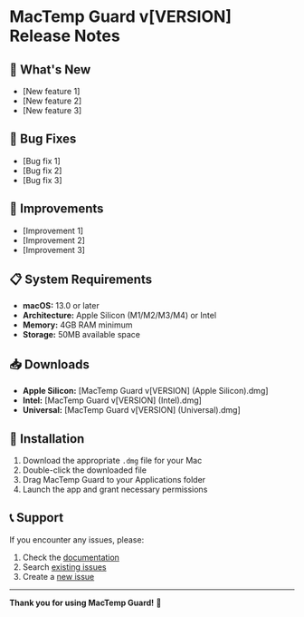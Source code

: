 # MacTemp Guard v[VERSION] Release Notes

## 🎉 What's New

- [New feature 1]
- [New feature 2]
- [New feature 3]

## 🐛 Bug Fixes

- [Bug fix 1]
- [Bug fix 2]
- [Bug fix 3]

## 🔧 Improvements

- [Improvement 1]
- [Improvement 2]
- [Improvement 3]

## 📋 System Requirements

- **macOS:** 13.0 or later
- **Architecture:** Apple Silicon (M1/M2/M3/M4) or Intel
- **Memory:** 4GB RAM minimum
- **Storage:** 50MB available space

## 📥 Downloads

- **Apple Silicon:** [MacTemp Guard v[VERSION] (Apple Silicon).dmg]
- **Intel:** [MacTemp Guard v[VERSION] (Intel).dmg]
- **Universal:** [MacTemp Guard v[VERSION] (Universal).dmg]

## 🔄 Installation

1. Download the appropriate `.dmg` file for your Mac
2. Double-click the downloaded file
3. Drag MacTemp Guard to your Applications folder
4. Launch the app and grant necessary permissions

## 📞 Support

If you encounter any issues, please:
1. Check the [documentation](https://github.com/jrftw/MacTempGuard/wiki)
2. Search [existing issues](https://github.com/jrftw/MacTempGuard/issues)
3. Create a [new issue](https://github.com/jrftw/MacTempGuard/issues/new)

---

**Thank you for using MacTemp Guard!** 🚀
